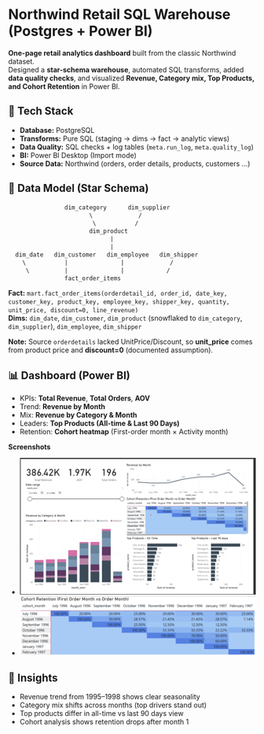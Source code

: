 # Northwind Retail SQL Warehouse (Postgres + Power BI)

**One-page retail analytics dashboard** built from the classic Northwind dataset.  
Designed a **star-schema warehouse**, automated SQL transforms, added **data quality checks**, and visualized **Revenue, Category mix, Top Products, and Cohort Retention** in Power BI.


## 🔧 Tech Stack
- **Database:** PostgreSQL
- **Transforms:** Pure SQL (staging → dims → fact → analytic views)
- **Data Quality:** SQL checks + log tables (`meta.run_log`, `meta.quality_log`)
- **BI:** Power BI Desktop (Import mode)
- **Source Data:** Northwind (orders, order details, products, customers …)

## 🧱 Data Model (Star Schema)

                    dim_category      dim_supplier
                           \             /
                            \           /
                           dim_product
                                 |
                                 |
      dim_date   dim_customer   dim_employee   dim_shipper
        \           |               |             /
         \          |               |            /
                    fact_order_items

**Fact:** `mart.fact_order_items(orderdetail_id, order_id, date_key, customer_key, product_key, employee_key, shipper_key, quantity, unit_price, discount=0, line_revenue)`  
**Dims:** `dim_date`, `dim_customer`, `dim_product` (snowflaked to `dim_category`, `dim_supplier`), `dim_employee`, `dim_shipper`

**Note:** Source `orderdetails` lacked UnitPrice/Discount, so **unit_price** comes from product price and **discount=0** (documented assumption).

## 📊 Dashboard (Power BI)
- KPIs: **Total Revenue**, **Total Orders**, **AOV**
- Trend: **Revenue by Month**
- Mix: **Revenue by Category & Month**
- Leaders: **Top Products (All-time & Last 90 Days)**
- Retention: **Cohort heatmap** (First-order month × Activity month)

**Screenshots**
- ![Dashboard](images/dashboard_full.png)
- ![Cohort Heatmap](images/cohort_heatmap.png)


## 📝 Insights
- Revenue trend from 1995–1998 shows clear seasonality  
- Category mix shifts across months (top drivers stand out)  
- Top products differ in all-time vs last 90 days view  
- Cohort analysis shows retention drops after month 1  
